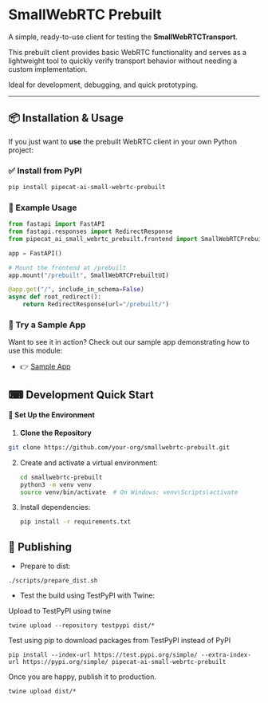 # SmallWebRTC Prebuilt

A simple, ready-to-use client for testing the **SmallWebRTCTransport**.

This prebuilt client provides basic WebRTC functionality and serves as a lightweight tool 
to quickly verify transport behavior without needing a custom implementation. 

Ideal for development, debugging, and quick prototyping.

---

## 📦 Installation & Usage

If you just want to **use** the prebuilt WebRTC client in your own Python project:

### ✅ Install from PyPI

```bash
pip install pipecat-ai-small-webrtc-prebuilt
```

### 🧰 Example Usage

```python
from fastapi import FastAPI
from fastapi.responses import RedirectResponse
from pipecat_ai_small_webrtc_prebuilt.frontend import SmallWebRTCPrebuiltUI

app = FastAPI()

# Mount the frontend at /prebuilt
app.mount("/prebuilt", SmallWebRTCPrebuiltUI)

@app.get("/", include_in_schema=False)
async def root_redirect():
    return RedirectResponse(url="/prebuilt/")
```

### 🧪 Try a Sample App

Want to see it in action? Check out our sample app demonstrating how to use this module:
- 👉 [Sample App](./test/README.md)

## ⌨ Development Quick Start

#### 🔧 Set Up the Environment

1. **Clone the Repository**

```bash
git clone https://github.com/your-org/smallwebrtc-prebuilt.git
```

2. Create and activate a virtual environment:
   ```bash
   cd smallwebrtc-prebuilt
   python3 -m venv venv
   source venv/bin/activate  # On Windows: venv\Scripts\activate
   ```

3. Install dependencies:
   ```bash
   pip install -r requirements.txt
   ```

## 🚀 Publishing

- Prepare to dist:
```shell
./scripts/prepare_dist.sh
```

- Test the build using TestPyPI with Twine:

Upload to TestPyPI using twine
```shell
twine upload --repository testpypi dist/*
```

Test using pip to download packages from TestPyPI instead of PyPI
```shell
pip install --index-url https://test.pypi.org/simple/ --extra-index-url https://pypi.org/simple/ pipecat-ai-small-webrtc-prebuilt
```

Once you are happy, publish it to production.
```shell
twine upload dist/*
```

